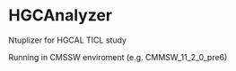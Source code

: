 
# HGCAnalyzer

Ntuplizer for HGCAL TICL study

Running in CMSSW enviroment (e.g. CMMSW_11_2_0_pre6)
